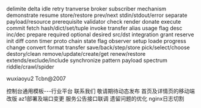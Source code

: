 delimite
delta
idle
retry
tranverse
broker
subscriber
mechanism
demonstrate
resume
store/restore
prev/next
stdin/stdout/error
separate
payload/resource
prerequisite
validator
check
render
donate
execute
commit
fetch
hash/dict/set/tuple
invoke
transfer
alias
usage
flag
desc
inc/dec
prepare
required
optional
desired
src/dst
integration
grant
reserve
init
diff
conn
timer
proto
chain
state
flag
observer
setup
loade
progress
change
convert
format
transfer
save/back/step/store
pick/select/choose
destory/clean
remove/update/create/get
renew/restore
extends/exclude/include
synchronize
pattern
payload
spectrum
riddle/crawl/spider



wuxiaoyu2 Tcbn@2007

控制台通用模板---行业平台
联系我们 敬请期待动态发布
首页及详情页的移动端改版
az1部署及端口变更
服务公告接口联调
遗留问题的优化
nginx日志切割
